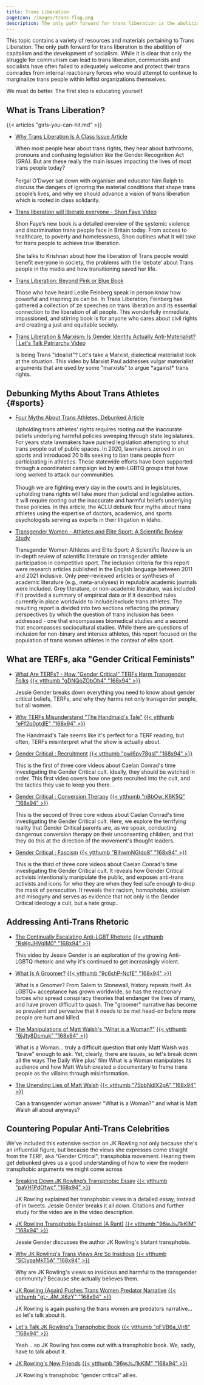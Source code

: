 ```yaml
---
title: Trans Liberation
pageIcon: /images/trans-flag.png
description: The only path forward for trans liberation is the abolition of capitalism and the development of socialism. All socialists or aspiring socialists must endeavour to understand the struggles faced by trans individuals in today's society, so that we may all fight for their liberation and right to exist.
---
```


This topic contains a variety of resources and materials pertaining to Trans Liberation. The only path forward for trans liberation is the abolition of capitalism and the development of socialism. While it is clear that only the struggle for communism can lead to trans liberation, communists and socialists have often failed to adequately welcome and protect their trans comrades from internal reactionary forces who would attempt to continue to marginalize trans people within leftist organizations themselves. 

We must do better. The first step is educating yourself.

## What is Trans Liberation?

{{< articles "girls-you-can-hit.md" >}}

<ul class="taxonomy-list">
  <li>
    <a href="https://neweconomics.org/2021/08/why-trans-liberation-is-a-class-issue">Why Trans Liberation Is A Class Issue <span class="badge">Article</span></a>
    <!-- https://web.archive.org/web/20221027121433/https://neweconomics.org/2021/08/why-trans-liberation-is-a-class-issue -->
    <p>When most people hear about trans rights, they hear about bathrooms, pronouns and confusing legislation like the Gender Recognition Act (GRA). But are these really the main issues impacting the lives of most trans people today?<br><br>Fergal O’Dwyer sat down with organiser and educator Nim Ralph to discuss the dangers of ignoring the material conditions that shape trans people’s lives, and why we should advance a vision of trans liberation which is rooted in class solidarity.</p>
  </li>

  <li>
    <a href="https://youtu.be/iRNGWgHG2kc">Trans liberation will liberate everyone - Shon Faye <span class="badge">Video</span></a>
    <p>Shon Faye’s new book is a detailed overview of the systemic violence and discrimination trans people face in Britain today. From access to healthcare, to poverty and homelessness, Shon outlines what it will take for trans people to achieve true liberation.<br><br>She talks to Krishnan about how the liberation of Trans people would benefit everyone in society, the problems with the ‘debate’ about Trans people in the media and how transitioning saved her life. </p>
  </li>

  <li>
    <a href="https://www.amazon.ca/Trans-Liberation-Beyond-Pink-Blue/dp/0807079510">Trans Liberation: Beyond Pink or Blue <span class="badge">Book</span></a>
    <p>Those who have heard Leslie Feinberg speak in person know how powerful and inspiring ze can be. In Trans Liberation, Feinberg has gathered a collection of ze speeches on trans liberation and its essential connection to the liberation of all people. This wonderfully immediate, impassioned, and stirring book is for anyone who cares about civil rights and creating a just and equitable society.</p>
  </li>

  <li>
    <a href="https://www.youtube.com/watch?v=PFlGeTXLkVQ">Trans Liberation & Marxism: Is Gender Identity Actually Anti-Materialist? | Let's Talk Patriarchy <span class="badge">Video</span></a>
    <p>Is being Trans "idealist"? Let's take a Marxist, dialectical materialist look at the situation. This video by Marxist Paul addresses vulgar materialist arguments that are used by some "marxists" to argue *against* trans rights.</p>
  </li>
</ul>

## Debunking Myths About Trans Athletes {#sports}

<ul class="taxonomy-list">
  <li>
    <a href="https://www.aclu.org/news/lgbtq-rights/four-myths-about-trans-athletes-debunked">Four Myths About Trans Athletes, Debunked <span class="badge">Article</span></a>
    <p>Upholding trans athletes' rights requires rooting out the inaccurate beliefs underlying harmful policies sweeping through state legislatures. For years state lawmakers have pushed legislation attempting to shut trans people out of public spaces. In 2020, lawmakers zeroed in on sports and introduced 20 bills seeking to ban trans people from participating in athletics. These statewide efforts have been supported through a coordinated campaign led by anti-LGBTQ groups that have long worked to attack our communities.<br><br>
    Though we are fighting every day in the courts and in legislatures, upholding trans rights will take more than judicial and legislative action. It will require rooting out the inaccurate and harmful beliefs underlying these policies. In this article, the ACLU debunk four myths about trans athletes using the expertise of doctors, academics, and sports psychologists serving as experts in their litigation in Idaho.</p>
  </li>

  <li>
    <a href="/ebooks/transgenderwomenathletesandelitesport-ascientificreview-e-final.pdf">Transgender Women - Athletes and Elite Sport: A Scientific Review <span class="badge">Study</span></a>
    <p>Transgender Women Athletes and Elite Sport: A Scientific Review is an in-depth review
of scientific literature on transgender athlete participation in competitive sport. The
inclusion criteria for this report were research articles published in the English language
between 2011 and 2021 inclusive. Only peer-reviewed articles or syntheses of academic
literature (e.g., meta-analyses) in reputable academic journals were included. Grey
literature, or non-academic literature, was included if it provided a summary of empirical
data or if it described rules currently in place worldwide to include/exclude trans
athletes. The resulting report is divided into two sections reflecting the primary
perspectives by which the question of trans inclusion has been addressed - one that
encompasses biomedical studies and a second that encompasses sociocultural
studies. While there are questions of inclusion for non-binary and intersex athletes, this
report focused on the population of trans women athletes in the context of elite sport. </p>
  </li>
</ul>

## What are TERFs, aka "Gender Critical Feminists"

<ul class="curated-video-list">
  <li>
    <a class="channel-name" href="https://youtu.be/gDNQoZObOh4">What Are TERFs? - How "Gender Critical" TERFs Harm Transgender Folks</a>
    <a class="logo" href="https://youtu.be/gDNQoZObOh4">
        {{< ytthumb "gDNQoZObOh4" "168x94" >}}
    </a>
    <p>Jessie Gender breaks down everything you need to know about gender critical beliefs, TERFs, and why they harms not only transgender people, but all women. </p>
  </li>

  <li>
    <a class="channel-name" href="https://youtu.be/eFf2p0ptdlE">Why TERFs Misunderstand "The Handmaid's Tale"</a>
    <a class="logo" href="https://youtu.be/eFf2p0ptdlE">
        {{< ytthumb "eFf2p0ptdlE" "168x94" >}}
    </a>
    <p>The Handmaid's Tale seems like it's perfect for a TERF reading, but often, TERFs misinterpret what the show is actually about.</p>
  </li>

  <li>
    <a class="channel-name" href="https://youtu.be/pwI6py78gsI">Gender Critical : Recruitment</a>
    <a class="logo" href="https://youtu.be/pwI6py78gsI">
        {{< ytthumb "pwI6py78gsI" "168x94" >}}
    </a>
    <p>This is the first of three core videos about Caelan Conrad's time investigating the Gender Critical cult. Ideally, they should be watched in order. This first video covers how one gets recruited into the cult, and the tactics they use to keep you there. .</p>
  </li>

  <li>
    <a class="channel-name" href="https://youtu.be/nBbOw_K6K5Q">Gender Critical : Conversion Therapy</a>
    <a class="logo" href="https://youtu.be/nBbOw_K6K5Q">
        {{< ytthumb "nBbOw_K6K5Q" "168x94" >}}
    </a>
    <p>This is the second of three core videos about Caelan Conrad's time investigating the Gender Critical cult. Here, we explore the terrifying reality that Gender Critical parents are, as we speak, conducting dangerous conversion therapy on their unconsenting children, and that they do this at the direction of the movement's thought leaders. </p>
  </li>

  <li>
    <a class="channel-name" href="https://youtu.be/BIhwmNGIdo8">Gender Critical : Fascism</a>
    <a class="logo" href="https://youtu.be/BIhwmNGIdo8">
        {{< ytthumb "BIhwmNGIdo8" "168x94" >}}
    </a>
    <p>This is the third of three core videos about Caelan Conrad's time investigating the Gender Critical cult. It reveals how Gender Critical activists intentionally manipulate the public, and exposes anti-trans activists and icons for who they are when they feel safe enough to drop the mask of persecution. It reveals their racism, homophobia, ableism and misogyny and serves as evidence that not only is the Gender Critical ideology a cult, but a hate group..</p>
  </li>
</ul>

## Addressing Anti-Trans Rhetoric

<ul class="curated-video-list">
  <li>
    <a class="channel-name" href="https://youtu.be/RsKgJHVqlM0">The Continually Escalating Anti-LGBT Rhetoric</a>
    <a class="logo" href="https://youtu.be/RsKgJHVqlM0">
        {{< ytthumb "RsKgJHVqlM0" "168x94" >}}
    </a>
    <p>This video by Jessie Gender is an exploration of the growing Anti-LGBTQ rhetoric and why it's continued to get increasingly violent.</p>
  </li>

  <li>
    <a class="channel-name" href="https://youtu.be/9c6shP-NcfE">What Is A Groomer?</a>
    <a class="logo" href="https://youtu.be/9c6shP-NcfE">
        {{< ytthumb "9c6shP-NcfE" "168x94" >}}
    </a>
    <p>What is a Groomer? From Salem to Stonewall, history repeats itself. As LGBTQ+ acceptance has grown worldwide, so has the reactionary forces who spread conspiracy theories that endanger the lives of many, and have proven difficult to quash. The "groomer" narrative has become so prevalent and pervasive that it needs to be met head-on before more people are hurt and killed.</p>
  </li>

  <li>
    <a class="channel-name" href="https://youtu.be/6jJty8Dcmuk">The Manipulations of Matt Walsh's "What is a Woman?"</a>
    <a class="logo" href="https://youtu.be/6jJty8Dcmuk">
        {{< ytthumb "6jJty8Dcmuk" "168x94" >}}
    </a>
    <p>What is a Woman... truly a difficult question that only Matt Walsh was "brave" enough to ask. Yet, clearly, there are issues, so let's break down all the ways The Daily Wire plus' film What is a Woman manipulates its audience and how Matt Walsh created a documentary to frame trans people as the villains through misinformation. </p>
  </li>

  <li>
    <a class="channel-name" href="https://youtu.be/75bbNdlX2pA">The Unending Lies of Matt Walsh</a>
    <a class="logo" href="https://youtu.be/75bbNdlX2pA">
        {{< ytthumb "75bbNdlX2pA" "168x94" >}}
    </a>
    <p>Can a transgender woman answer "What is a Woman?" and what is Matt Walsh all about anyways?</p>
  </li>
</ul>

## Countering Popular Anti-Trans Celebrities

We've included this extensive section on JK Rowling not only because she's an influential figure, but because the views she expresses come straight from the TERF, aka "Gender Critical", transphobia movement. Hearing them get debunked gives us a good understanding of how to view the modern transphobic arguments we might come across

<ul class="curated-video-list">
  <li>
    <a class="channel-name" href="https://youtu.be/paVH1PdOfwc">Breaking Down JK Rowling’s Transphobic Essay</a>
    <a class="logo" href="https://youtu.be/paVH1PdOfwc">
        {{< ytthumb "paVH1PdOfwc" "168x94" >}}
    </a>
    <p>JK Rowling explained her transphobic views in a detailed essay, instead of in tweets. Jessie Gender breaks it all down. Citations and further study for the video are in the video description.</p>
  </li>

  <li>
    <a class="channel-name" href="https://youtu.be/96wJsJ1kKlM">JK Rowling Transphobia Explained (A Rant)</a>
    <a class="logo" href="https://youtu.be/96wJsJ1kKlM">
        {{< ytthumb "96wJsJ1kKlM" "168x94" >}}
    </a>
    <p>Jessie Gender discusses the author JK Rowling's blatant transphobia.</p>
  </li>

  <li>
    <a class="channel-name" href="https://youtu.be/SCiypaMkT5A">Why JK Rowling's Trans Views Are So Insidious</a>
    <a class="logo" href="https://youtu.be/SCiypaMkT5A">
        {{< ytthumb "SCiypaMkT5A" "168x94" >}}
    </a>
    <p>Why are JK Rowling's views so insidious and harmful to the transgender community? Because she actually believes them. </p>
  </li>

  <li>
    <a class="channel-name" href="https://youtu.be/gL-_4M_X6zY">JK Rowling (Again) Pushes Trans Women Predator Narrative</a>
    <a class="logo" href="https://youtu.be/gL-_4M_X6zY">
        {{< ytthumb "gL-_4M_X6zY" "168x94" >}}
    </a>
    <p>JK Rowling is again pushing the trans women are predators narrative... so let's talk about it. </p>
  </li>

  <li>
    <a class="channel-name" href="https://youtu.be/qFVB6a_Vlr8">Let's Talk JK Rowling's Transphobic Book</a>
    <a class="logo" href="https://youtu.be/qFVB6a_Vlr8">
        {{< ytthumb "qFVB6a_Vlr8" "168x94" >}}
    </a>
    <p>Yeah... so JK Rowling has come out with a transphobic book. We, sadly, have to talk about it. </p>
  </li>

  <li>
    <a class="channel-name" href="https://youtu.be/Ou_xvXJJk7k">JK Rowling's New Friends</a>
    <a class="logo" href="https://youtu.be/Ou_xvXJJk7k">
        {{< ytthumb "96wJsJ1kKlM" "168x94" >}}
    </a>
    <p>JK Rowling's transphobic "gender critical" allies.</p>
  </li>
</ul>
